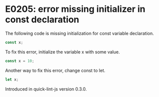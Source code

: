# E0205: error missing initializer in const declaration

The following code is missing initialization for const
variable declaration.

```javascript
const x;
```

To fix this error, initialize the variable x with some
value.

```javascript
const x = 10;
```

Another way to fix this error, change const to let.

```javascript
let x;
```

Introduced in quick-lint-js version 0.3.0.
